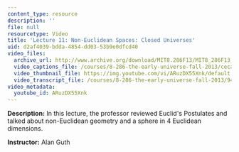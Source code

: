 ```yaml
---
content_type: resource
description: ''
file: null
resourcetype: Video
title: 'Lecture 11: Non-Euclidean Spaces: Closed Universes'
uid: d2af4039-bdda-4854-dd03-53b9e0dfcd40
video_files:
  archive_url: http://www.archive.org/download/MIT8.286F13/MIT8_286F13_lec11_300k.mp4
  video_captions_file: /courses/8-286-the-early-universe-fall-2013/cecaf4dcda82506eaac12bacdcfe7ba1_ARuzDX55Xnk.vtt
  video_thumbnail_file: https://img.youtube.com/vi/ARuzDX55Xnk/default.jpg
  video_transcript_file: /courses/8-286-the-early-universe-fall-2013/94d64e9de7dffb202372b30df69c48a5_ARuzDX55Xnk.pdf
video_metadata:
  youtube_id: ARuzDX55Xnk
---
```


**Description:** In this lecture, the professor reviewed Euclid's Postulates and talked about non-Euclidean geometry and a sphere in 4 Euclidean dimensions.

**Instructor:** Alan Guth